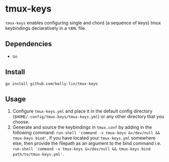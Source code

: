 # tmux-keys

`tmux-keys` enables configuring single and chord (a sequence of keys)
tmux keybindings declaratively in a `YAML` file.

## Dependencies

- `Go`

## Install

`go install github.com/kelly-lin/tmux-keys`

## Usage

1. Configure `tmux-keys.yml` and place it in the default config directory (`$HOME/.config/tmux-keys/tmux-keys.yml`)
or any other directory that you choose.
2. Generate and source the keybindings in `tmux.conf` by adding in the following
command:
`run-shell 'command -v tmux-keys &>/dev/null && tmux-keys bind'`, if you have
located your `tmux-keys.yml` somewhere else, then provide the filepath as an
argument to the bind command i.e.
`run-shell 'command -v tmux-keys &>/dev/null && tmux-keys bind path/to/tmux-keys.yml'`.
